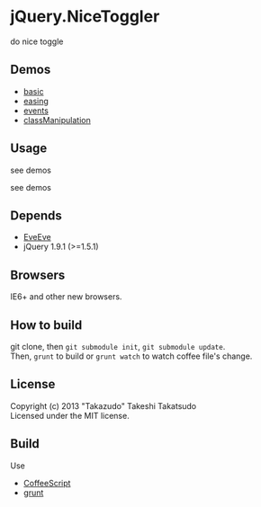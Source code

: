 # jQuery.NiceToggler

do nice toggle

## Demos

* [basic](http://takazudo.github.io/jQuery.NiceToggler/demos/basic/)
* [easing](http://takazudo.github.io/jQuery.NiceToggler/demos/easing/)
* [events](http://takazudo.github.io/jQuery.NiceToggler/demos/events/)
* [classManipulation](http://takazudo.github.io/jQuery.NiceToggler/demos/classManipulation/)

## Usage

see demos

see demos

## Depends

* [EveEve](https://github.com/Takazudo/EveEve)
* jQuery 1.9.1 (>=1.5.1)

## Browsers

IE6+ and other new browsers.  

## How to build

git clone, then `git submodule init`, `git submodule update`.  
Then, `grunt` to build or `grunt watch` to watch coffee file's change.

## License

Copyright (c) 2013 "Takazudo" Takeshi Takatsudo  
Licensed under the MIT license.

## Build

Use

 * [CoffeeScript][coffeescript]
 * [grunt][grunt]

[coffeescript]: http://coffeescript.org "CoffeeScript"
[grunt]: http://gruntjs.com "grunt"
